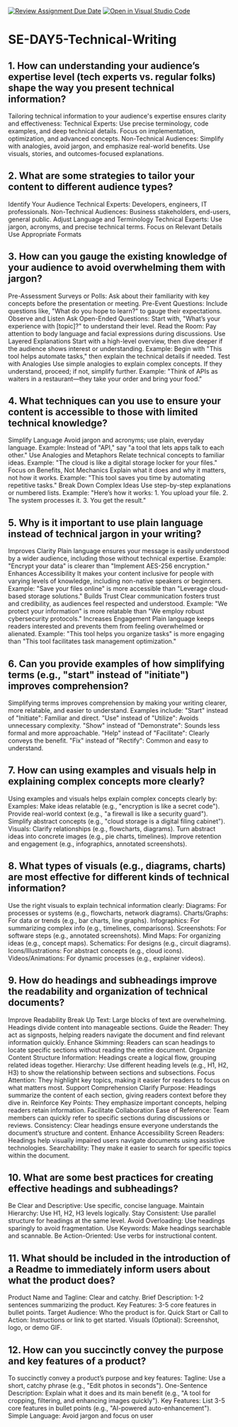 [![Review Assignment Due Date](https://classroom.github.com/assets/deadline-readme-button-22041afd0340ce965d47ae6ef1cefeee28c7c493a6346c4f15d667ab976d596c.svg)](https://classroom.github.com/a/zsAR-pyY)
[![Open in Visual Studio Code](https://classroom.github.com/assets/open-in-vscode-2e0aaae1b6195c2367325f4f02e2d04e9abb55f0b24a779b69b11b9e10269abc.svg)](https://classroom.github.com/online_ide?assignment_repo_id=18698806&assignment_repo_type=AssignmentRepo)
# SE-DAY5-Technical-Writing
## 1. How can understanding your audience’s expertise level (tech experts vs. regular folks) shape the way you present technical information?
Tailoring technical information to your audience's expertise ensures clarity and effectiveness:
Technical Experts:
Use precise terminology, code examples, and deep technical details.
Focus on implementation, optimization, and advanced concepts.
Non-Technical Audiences:
Simplify with analogies, avoid jargon, and emphasize real-world benefits.
Use visuals, stories, and outcomes-focused explanations.

## 2. What are some strategies to tailor your content to different audience types?
Identify Your Audience
Technical Experts: Developers, engineers, IT professionals.
Non-Technical Audiences: Business stakeholders, end-users, general public.
Adjust Language and Terminology
Technical Experts: Use jargon, acronyms, and precise technical terms.
Focus on Relevant Details
Use Appropriate Formats

## 3. How can you gauge the existing knowledge of your audience to avoid overwhelming them with jargon?
Pre-Assessment
Surveys or Polls: Ask about their familiarity with key concepts before the presentation or meeting.
Pre-Event Questions: Include questions like, "What do you hope to learn?" to gauge their expectations.
Observe and Listen
Ask Open-Ended Questions: Start with, "What’s your experience with [topic]?" to understand their level.
Read the Room: Pay attention to body language and facial expressions during discussions.
Use Layered Explanations
Start with a high-level overview, then dive deeper if the audience shows interest or understanding.
Example: Begin with "This tool helps automate tasks," then explain the technical details if needed.
Test with Analogies
Use simple analogies to explain complex concepts. If they understand, proceed; if not, simplify further.
Example: "Think of APIs as waiters in a restaurant—they take your order and bring your food."

## 4. What techniques can you use to ensure your content is accessible to those with limited technical knowledge?
Simplify Language
Avoid jargon and acronyms; use plain, everyday language.
Example: Instead of "API," say "a tool that lets apps talk to each other."
Use Analogies and Metaphors
Relate technical concepts to familiar ideas.
Example: "The cloud is like a digital storage locker for your files."
Focus on Benefits, Not Mechanics
Explain what it does and why it matters, not how it works.
Example: "This tool saves you time by automating repetitive tasks."
Break Down Complex Ideas
Use step-by-step explanations or numbered lists.
Example: "Here’s how it works: 1. You upload your file. 2. The system processes it. 3. You get the result."

## 5. Why is it important to use plain language instead of technical jargon in your writing?
Improves Clarity
Plain language ensures your message is easily understood by a wider audience, including those without technical expertise.
Example: "Encrypt your data" is clearer than "Implement AES-256 encryption."
Enhances Accessibility
It makes your content inclusive for people with varying levels of knowledge, including non-native speakers or beginners.
Example: "Save your files online" is more accessible than "Leverage cloud-based storage solutions."
Builds Trust
Clear communication fosters trust and credibility, as audiences feel respected and understood.
Example: "We protect your information" is more relatable than "We employ robust cybersecurity protocols."
Increases Engagement
Plain language keeps readers interested and prevents them from feeling overwhelmed or alienated.
Example: "This tool helps you organize tasks" is more engaging than "This tool facilitates task management optimization."

## 6. Can you provide examples of how simplifying terms (e.g., "start" instead of "initiate") improves comprehension?
Simplifying terms improves comprehension by making your writing clearer, more relatable, and easier to understand. Examples include:
"Start" instead of "Initiate": Familiar and direct.
"Use" instead of "Utilize": Avoids unnecessary complexity.
"Show" instead of "Demonstrate": Sounds less formal and more approachable.
"Help" instead of "Facilitate": Clearly conveys the benefit.
"Fix" instead of "Rectify": Common and easy to understand.

## 7. How can using examples and visuals help in explaining complex concepts more clearly?
Using examples and visuals helps explain complex concepts clearly by:
Examples:
Make ideas relatable (e.g., "encryption is like a secret code").
Provide real-world context (e.g., "a firewall is like a security guard").
Simplify abstract concepts (e.g., "cloud storage is a digital filing cabinet").
Visuals:
Clarify relationships (e.g., flowcharts, diagrams).
Turn abstract ideas into concrete images (e.g., pie charts, timelines).
Improve retention and engagement (e.g., infographics, annotated screenshots).

## 8. What types of visuals (e.g., diagrams, charts) are most effective for different kinds of technical information?
Use the right visuals to explain technical information clearly:
Diagrams: For processes or systems (e.g., flowcharts, network diagrams).
Charts/Graphs: For data or trends (e.g., bar charts, line graphs).
Infographics: For summarizing complex info (e.g., timelines, comparisons).
Screenshots: For software steps (e.g., annotated screenshots).
Mind Maps: For organizing ideas (e.g., concept maps).
Schematics: For designs (e.g., circuit diagrams).
Icons/Illustrations: For abstract concepts (e.g., cloud icons).
Videos/Animations: For dynamic processes (e.g., explainer videos).

## 9. How do headings and subheadings improve the readability and organization of technical documents?
Improve Readability
Break Up Text: Large blocks of text are overwhelming. Headings divide content into manageable sections.
Guide the Reader: They act as signposts, helping readers navigate the document and find relevant information quickly.
Enhance Skimming: Readers can scan headings to locate specific sections without reading the entire document.
Organize Content
Structure Information: Headings create a logical flow, grouping related ideas together.
Hierarchy: Use different heading levels (e.g., H1, H2, H3) to show the relationship between sections and subsections.
Focus Attention: They highlight key topics, making it easier for readers to focus on what matters most.
Support Comprehension
Clarify Purpose: Headings summarize the content of each section, giving readers context before they dive in.
Reinforce Key Points: They emphasize important concepts, helping readers retain information.
Facilitate Collaboration
Ease of Reference: Team members can quickly refer to specific sections during discussions or reviews.
Consistency: Clear headings ensure everyone understands the document’s structure and content.
Enhance Accessibility
Screen Readers: Headings help visually impaired users navigate documents using assistive technologies.
Searchability: They make it easier to search for specific topics within the document.

## 10. What are some best practices for creating effective headings and subheadings?
Be Clear and Descriptive: Use specific, concise language.
Maintain Hierarchy: Use H1, H2, H3 levels logically.
Stay Consistent: Use parallel structure for headings at the same level.
Avoid Overloading: Use headings sparingly to avoid fragmentation.
Use Keywords: Make headings searchable and scannable.
Be Action-Oriented: Use verbs for instructional content.

## 11. What should be included in the introduction of a Readme to immediately inform users about what the product does?
Product Name and Tagline: Clear and catchy.
Brief Description: 1-2 sentences summarizing the product.
Key Features: 3-5 core features in bullet points.
Target Audience: Who the product is for.
Quick Start or Call to Action: Instructions or link to get started.
Visuals (Optional): Screenshot, logo, or demo GIF.

## 12. How can you succinctly convey the purpose and key features of a product?
To succinctly convey a product’s purpose and key features:
Tagline: Use a short, catchy phrase (e.g., "Edit photos in seconds").
One-Sentence Description: Explain what it does and its main benefit (e.g., "A tool for cropping, filtering, and enhancing images quickly").
Key Features: List 3-5 core features in bullet points (e.g., "AI-powered auto-enhancement").
Simple Language: Avoid jargon and focus on user 
